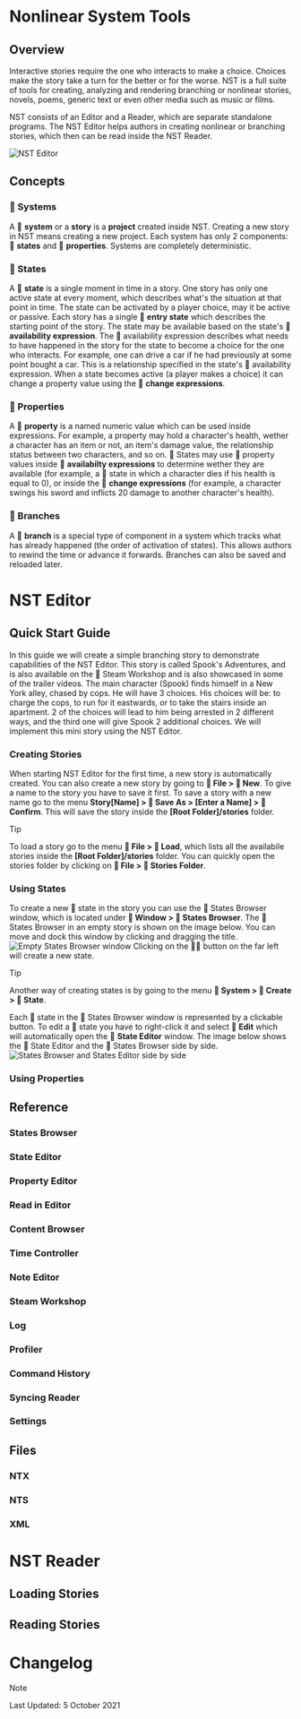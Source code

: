 # Nonlinear System Tools
## Overview
Interactive stories require the one who interacts to make a choice. Choices make the story take a turn for the better or for the worse. NST is a full suite of tools for creating, analyzing and rendering branching or nonlinear stories, novels, poems, generic text  or even other media such as music or films.

NST consists of an Editor and a Reader, which are separate standalone programs. The NST Editor helps authors in creating nonlinear or branching stories, which then can be read inside the NST Reader. 

![NST Editor](editorss.jpg)

## Concepts
### &#xf085; Systems
A &#xf085; **system** or a **story** is a **project** created inside NST. Creating a new story in NST means creating a new project. Each system has only 2 components: &#xf013; **states** and &#xf02d; **properties**. Systems are completely deterministic.
### &#xf013; States
A &#xf013; **state** is a single moment in time in a story. One story has only one active state at every moment, which describes what's the situation at that point in time. The state can be activated by a player choice, may it be active or passive. Each story has a single &#xf061; **entry state** which describes the starting point of the story. The state may be available based on the state's &#xf0cb; **availability expression**. The  &#xf0cb; availability expression describes what needs to have happened in the story for the state to become a choice for the one who interacts. For example, one can drive a car if he had previously at some point bought a car. This is a relationship specified in the state's &#xf0cb; availability expression. When a state becomes active (a player makes a choice) it can change a property value using the &#xf069; **change expressions**.  
### &#xf02d; Properties
A &#xf02d; **property** is a named numeric value which can be used inside expressions. For example, a property may hold a character's health, wether a character has an item or not, an item's damage value, the relationship status between two characters, and so on. &#xf013; States may use &#xf02d; property values inside &#xf0cb; **availabilty expressions** to determine wether they are available (for example, a &#xf013; state in which a character dies if his health is equal to 0), or inside the &#xf069; **change expressions** (for example, a character swings his sword and inflicts 20 damage to another character's health). 
### &#xf06c; Branches
A &#xf06c; **branch** is a special type of component in a system which tracks what has already happened (the order of activation of states). This allows authors to rewind the time or advance it forwards. Branches can also be saved and reloaded later.
# NST Editor
## Quick Start Guide
In this guide we will create a simple branching story to demonstrate capabilities of the NST Editor. This story is called Spook's Adventures, and is also available on the &#xf1b7; Steam Workshop and is also showcased in some of the trailer videos. The main character (Spook) finds himself in a New York alley, chased by cops. He will have 3 choices. His choices will be: to charge the cops, to run for it eastwards, or to take the stairs inside an apartment. 2 of the choices will lead to him being arrested in 2 different ways, and the third one will give Spook 2 additional choices. We will implement this mini story using the NST Editor.
### Creating Stories
When starting NST Editor for the first time, a new story is automatically created. You can also create a new story by going to **&#xf15b; File > &#xf067; New**. To give a name to the story you have to save it first. To save a story with a new name go to the menu **Story[Name] > &#xf0c7; Save As > [Enter a Name] > &#xf00c; Confirm**. This will save the story inside the **[Root Folder]/stories** folder. 
>[!TIP]
To load a story go to the menu **&#xf15b; File > &#xf07c; Load**, which lists all the availabile stories inside the **[Root Folder]/stories** folder. You can quickly open the stories folder by clicking on **&#xf15b; File > &#xf07c; Stories Folder**. 
### Using States
To create a new &#xf013; state in the story you can use the &#xf009; States Browser window, which is located under **&#xf2d0; Window > &#xf009; States Browser**. The &#xf009; States Browser in an empty story is shown on the image below. You can move and dock this window by clicking and dragging the title.
![Empty States Browser window](StatesBrowserEmpty.png)
Clicking on the **&#xf055;&#xf013;** button on the far left will create a new state. 

>[!TIP]
Another way of creating states is by going to the menu **&#xf085; System > &#xf055; Create > &#xf013; State**.

Each &#xf013; state in the &#xf009; States Browser window is represented by a clickable button. To edit a &#xf013; state you have to right-click it and select &#xf044; **Edit** which will automatically open the &#xf044; **State Editor** window. The image below shows the &#xf044; State Editor and the &#xf009; States Browser side by side.
![States Browser and States Editor side by side](StateEditorBrowserSbS.png)
### Using Properties
## Reference
### States Browser
### State Editor
### Property Editor
### Read in Editor
### Content Browser
### Time Controller
### Note Editor
### Steam Workshop
### Log
### Profiler
### Command History
### Syncing Reader
### Settings
## Files
### NTX
### NTS
### XML
# NST Reader
## Loading Stories
## Reading Stories
# Changelog
> [!NOTE]
Last Updated: 5 October 2021